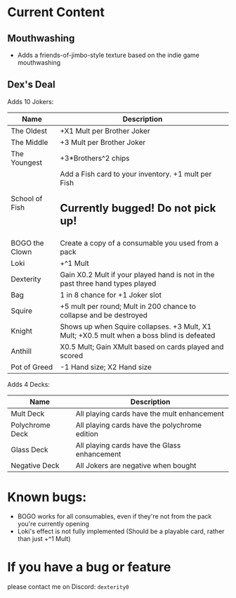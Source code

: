 # Current Content

## Mouthwashing

- Adds a friends-of-jimbo-style texture based on the indie game mouthwashing

## Dex's Deal
Adds 10 Jokers:

| Name           | Description                                                                                |
| -------------- | ------------------------------------------------------------------------------------------ |
| The Oldest     | +X1 Mult per Brother Joker                                                                 |
| The Middle     | +3 Mult per Brother Joker                                                                  |
| The Youngest   | +3\*Brothers^2 chips                                                                       |
| School of Fish | Add a Fish card to your inventory. +1 mult per Fish <br> <h2>Currently bugged! Do not pick up! </h2>                              |
| BOGO the Clown | Create a copy of a consumable you used from a pack                                         |
| Loki           | +^1 Mult                                                                                   |
| Dexterity      | Gain X0.2 Mult if your played hand is not in the past three hand types played              |
| Bag            | 1 in 8 chance for +1 Joker slot                                                            |
| Squire         | +5 mult per round; Mult in 200 chance to collapse and be destroyed                         |
| Knight         | Shows up when Squire collapses. +3 Mult, X1 Mult; +X0.5 mult when a boss blind is defeated |
| Anthill        | X0.5 Mult; Gain XMult based on cards played and scored                                     |
| Pot of Greed   | -1 Hand size; X2 Hand size                                                                 |

Adds 4 Decks:

| Name            | Description                                   |
| --------------- | --------------------------------------------- |
| Mult Deck       | All playing cards have the mult enhancement   |
| Polychrome Deck | All playing cards have the polychrome edition |
| Glass Deck      | All playing cards have the Glass enhancement  |
| Negative Deck   | All Jokers are negative when bought           |

# Known bugs:
- BOGO works for all consumables, even if they're not from the pack you're currently opening
- Loki's effect is not fully implemented (Should be a playable card, rather than just +^1 Mult)

# If you have a bug or feature
please contact me on Discord: `dexterity0`
